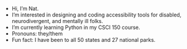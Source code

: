 - Hi, I’m Nat.
- I’m interested in designing and coding accessibility tools for disabled, neurodivergent, and mentally ill folks.
- I’m currently learning Python in my CSCI 150 course. 
- Pronouns: they/them
- Fun fact: I have been to all 50 states and 27 national parks.

<!---
n-howard/n-howard is a ✨ special ✨ repository because its `README.md` (this file) appears on your GitHub profile.
You can click the Preview link to take a look at your changes.
--->
